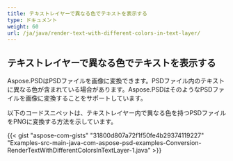 ```yaml
---
title: テキストレイヤーで異なる色でテキストを表示する
type: ドキュメント
weight: 60
url: /ja/java/render-text-with-different-colors-in-text-layer/
---
```


## **テキストレイヤーで異なる色でテキストを表示する**
Aspose.PSDはPSDファイルを画像に変換できます。PSDファイル内のテキストに異なる色が含まれている場合があります。Aspose.PSDはそのようなPSDファイルを画像に変換することをサポートしています。

以下のコードスニペットは、テキストレイヤー内で異なる色を持つPSDファイルをPNGに変換する方法を示しています。

{{< gist "aspose-com-gists" "31800d807a72f1f50fe4b29374119227" "Examples-src-main-java-com-aspose-psd-examples-Conversion-RenderTextWithDifferentColorsInTextLayer-1.java" >}}

